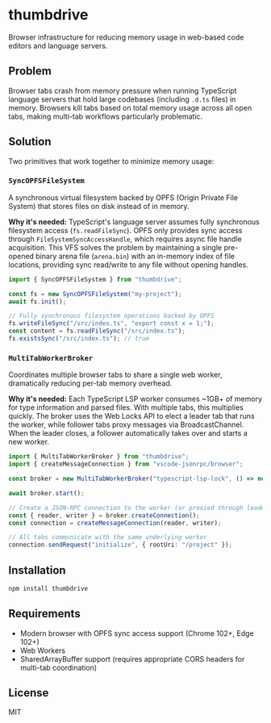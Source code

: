 # thumbdrive

Browser infrastructure for reducing memory usage in web-based code editors and language servers.

## Problem

Browser tabs crash from memory pressure when running TypeScript language servers that hold large codebases (including `.d.ts` files) in memory. Browsers kill tabs based on total memory usage across all open tabs, making multi-tab workflows particularly problematic.

## Solution

Two primitives that work together to minimize memory usage:

### `SyncOPFSFileSystem`

A synchronous virtual filesystem backed by OPFS (Origin Private File System) that stores files on disk instead of in memory.

**Why it's needed:** TypeScript's language server assumes fully synchronous filesystem access (`fs.readFileSync`). OPFS only provides sync access through `FileSystemSyncAccessHandle`, which requires async file handle acquisition. This VFS solves the problem by maintaining a single pre-opened binary arena file (`arena.bin`) with an in-memory index of file locations, providing sync read/write to any file without opening handles.

```typescript
import { SyncOPFSFileSystem } from "thumbdrive";

const fs = new SyncOPFSFileSystem("my-project");
await fs.init();

// Fully synchronous filesystem operations backed by OPFS
fs.writeFileSync("/src/index.ts", "export const x = 1;");
const content = fs.readFileSync("/src/index.ts");
fs.existsSync("/src/index.ts"); // true
```

### `MultiTabWorkerBroker`

Coordinates multiple browser tabs to share a single web worker, dramatically reducing per-tab memory overhead.

**Why it's needed:** Each TypeScript LSP worker consumes ~1GB+ of memory for type information and parsed files. With multiple tabs, this multiplies quickly. The broker uses the Web Locks API to elect a leader tab that runs the worker, while follower tabs proxy messages via BroadcastChannel. When the leader closes, a follower automatically takes over and starts a new worker.

```typescript
import { MultiTabWorkerBroker } from "thumbdrive";
import { createMessageConnection } from "vscode-jsonrpc/browser";

const broker = new MultiTabWorkerBroker("typescript-lsp-lock", () => new Worker(new URL("./lsp-worker.js", import.meta.url)));

await broker.start();

// Create a JSON-RPC connection to the worker (or proxied through leader tab)
const { reader, writer } = broker.createConnection();
const connection = createMessageConnection(reader, writer);

// All tabs communicate with the same underlying worker
connection.sendRequest("initialize", { rootUri: "/project" });
```

## Installation

```bash
npm install thumbdrive
```

## Requirements

- Modern browser with OPFS sync access support (Chrome 102+, Edge 102+)
- Web Workers
- SharedArrayBuffer support (requires appropriate CORS headers for multi-tab coordination)

## License

MIT
